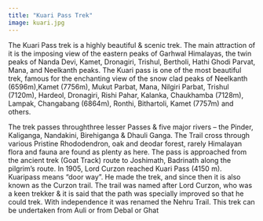```yaml
---
title: "Kuari Pass Trek"
image: kuari.jpg
---
```


The Kuari Pass trek is a highly beautiful & scenic trek. The main attraction of it is the imposing view of the eastern peaks of Garhwal Himalayas, the twin peaks of Nanda Devi, Kamet, Dronagiri, Trishul, Bertholi, Hathi Ghodi Parvat, Mana, and Neelkanth peaks. The Kuari pass is one of the most beautiful trek, famous for the enchanting view of the snow clad peaks of Neelkanth (6596m),Kamet (7756m), Mukut Parbat, Mana, Nilgiri Parbat, Trishul (7120m), Hardeol, Dronagiri, Rishi Pahar, Kalanka, Chaukhamba (7128m), Lampak, Changabang (6864m), Ronthi, Bithartoli, Kamet (7757m) and others. 

The trek passes throughthree lesser Passes & five major rivers – the Pinder, Kaliganga, Nandakini, Birehiganga & Dhauli Ganga. The Trail cross through various Pristine Rhododendron, oak and deodar forest, rarely Himalayan flora and fauna are found as plenty as here. The pass is approached from the ancient trek (Goat Track) route to Joshimath, Badrinath along the pilgrim’s route. In 1905, Lord Curzon reached Kuari Pass (4150 m). Kuaripass means “door way”. He made the trek, and since then it is also known as the Curzon trail. The trail was named after Lord Curzon, who was a keen trekker & it is said that the path was specially improved so that he could trek. With independence it was renamed the Nehru Trail. This trek can be undertaken from Auli or from Debal or Ghat 
